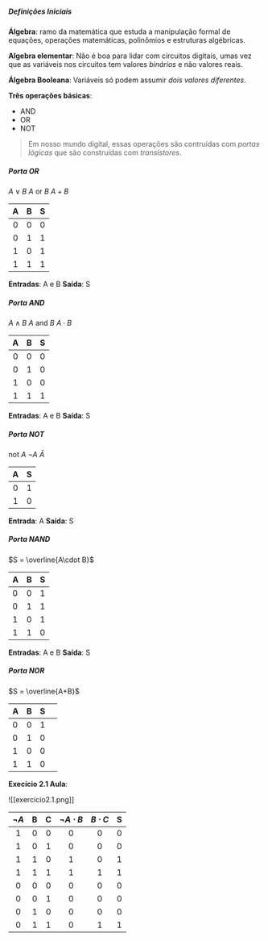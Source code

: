 
##### Definições Iniciais

**Álgebra**: ramo da matemática que estuda a manipulação formal de equações, operações matemáticas, polinômios e estruturas algébricas. 

**Algebra elementar**: Não é boa para lidar com circuitos digitais, umas vez que as variáveis nos circuitos tem valores *binários* e não valores reais.

**Álgebra Booleana**: Variáveis só podem assumir *dois valores diferentes*.

**Três operações básicas**:
- AND 
- OR 
- NOT

>Em nosso mundo digital, essas operações são contruídas com *portas lógicas* que são construídas com *transistores*.


##### Porta OR

 $A \vee B$
 $A$ or $B$
$A +B$

|  A  |  B  |  S  |
|:---:|:---:|:---:|
|  0  |  0  |  0  |
|  0  |  1  |  1  |
|  1  |  0  |  1  |
|  1  |  1  |  1  |
**Entradas**: A e B
**Saída**: S


##### Porta AND

$A \land B$
$A$ and $B$
$A \cdot B$


|  A  |  B  |  S  |
|:---:|:---:|:---:|
|  0  |  0  |  0  |
|  0  |  1  |  0  |
|  1  |  0  |  0  |
|  1  |  1  |  1  |
**Entradas**: A e B 
**Saída**: S

##### Porta NOT 

not $A$
$\neg A$
$\bar{A}$


|  A  |  S  |
| :-: | :-: |
|  0  |  1  |
|  1  |  0  |
**Entrada**: A
**Saída**: S

##### Porta NAND 

$S = \overline{A\cdot B}$


| A   | B   | S   |
| --- | --- | --- |
| 0   | 0   | 1   |
| 0   | 1   | 1   |
| 1   | 0   | 1   |
| 1   | 1   | 0   |
**Entradas**: A e B
**Saída**: S

##### Porta NOR

$S = \overline{A+B}$


| A   | B   | S   |     |
| --- | --- | --- | --- |
| 0   | 0   | 1   |     |
| 0   | 1   | 0   |     |
| 1   | 0   | 0   |     |
| 1   | 1   | 0   |     |


**Execício 2.1 Aula**:

![[exercicio2.1.png]]

| $\neg A$ |  B  |  C  | $\neg A\cdot B$ | $B\cdot C$ |  S  |
| :------: | :-: | :-: | :-------------: | :--------: | :-: |
|    1     |  0  |  0  |        0        |     0      |  0  |
|    1     |  0  |  1  |        0        |     0      |  0  |
|    1     |  1  |  0  |        1        |     0      |  1  |
|    1     |  1  |  1  |        1        |     1      |  1  |
|    0     |  0  |  0  |        0        |     0      |  0  |
|    0     |  0  |  1  |        0        |     0      |  0  |
|    0     |  1  |  0  |        0        |     0      |  0  |
|    0     |  1  |  1  |        0        |     1      |  1  |

